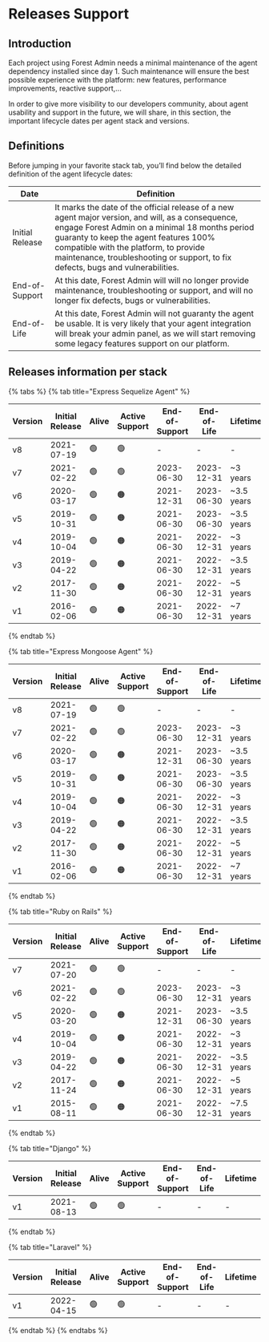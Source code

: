 # Releases Support

## Introduction

Each project using Forest Admin needs a minimal maintenance of the agent dependency installed since day 1.
Such maintenance will ensure the best possible experience with the platform: new features, performance improvements, reactive support,...

In order to give more visibility to our developers community, about agent usability and support in the future, we will share, in this section, the important lifecycle dates per agent stack and versions.

## Definitions

Before jumping in your favorite stack tab, you’ll find below the detailed definition of the agent lifecycle dates:

| Date            | Definition                                                                                                                                                                                                                                                                                                                 |
| --------------- | -------------------------------------------------------------------------------------------------------------------------------------------------------------------------------------------------------------------------------------------------------------------------------------------------------------------------- |
| Initial Release | It marks the date of the official release of a new agent major version, and will, as a consequence, engage Forest Admin on a minimal 18 months period guaranty to keep the agent features 100% compatible with the platform, to provide maintenance, troubleshooting or support, to fix defects, bugs and vulnerabilities. |
| End-of-Support  | At this date, Forest Admin will will no longer provide maintenance, troubleshooting or support, and will no longer fix defects, bugs or vulnerabilities.                                                                                                                                                                   |
| End-of-Life     | At this date, Forest Admin will not guaranty the agent be usable. It is very likely that your agent integration will break your admin panel, as we will start removing some legacy features support on our platform.                                                                                                       |

## Releases information per stack

{% tabs %}
{% tab title="Express Sequelize Agent" %}

| Version | Initial Release | Alive | Active Support | End-of-Support | End-of-Life | Lifetime   |
| ------- | --------------- | ----- | -------------- | -------------- | ----------- | ---------- |
| v8      | 2021-07-19      | 🟢    | 🟢             | -              | -           | -          |
| v7      | 2021-02-22      | 🟢    | 🟢             | 2023-06-30     | 2023-12-31  | ~3 years   |
| v6      | 2020-03-17      | 🟢    | 🟠             | 2021-12-31     | 2023-06-30  | ~3.5 years |
| v5      | 2019-10-31      | 🟢    | 🟠             | 2021-06-30     | 2023-06-30  | ~3.5 years |
| v4      | 2019-10-04      | 🟢    | 🟠             | 2021-06-30     | 2022-12-31  | ~3 years   |
| v3      | 2019-04-22      | 🟢    | 🟠             | 2021-06-30     | 2022-12-31  | ~3.5 years |
| v2      | 2017-11-30      | 🟢    | 🟠             | 2021-06-30     | 2022-12-31  | ~5 years   |
| v1      | 2016-02-06      | 🟢    | 🟠             | 2021-06-30     | 2022-12-31  | ~7 years   |

{% endtab %}

{% tab title="Express Mongoose Agent" %}

| Version | Initial Release | Alive | Active Support | End-of-Support | End-of-Life | Lifetime   |
| ------- | --------------- | ----- | -------------- | -------------- | ----------- | ---------- |
| v8      | 2021-07-19      | 🟢    | 🟢             | -              | -           | -          |
| v7      | 2021-02-22      | 🟢    | 🟢             | 2023-06-30     | 2023-12-31  | ~3 years   |
| v6      | 2020-03-17      | 🟢    | 🟠             | 2021-12-31     | 2023-06-30  | ~3.5 years |
| v5      | 2019-10-31      | 🟢    | 🟠             | 2021-06-30     | 2023-06-30  | ~3.5 years |
| v4      | 2019-10-04      | 🟢    | 🟠             | 2021-06-30     | 2022-12-31  | ~3 years   |
| v3      | 2019-04-22      | 🟢    | 🟠             | 2021-06-30     | 2022-12-31  | ~3.5 years |
| v2      | 2017-11-30      | 🟢    | 🟠             | 2021-06-30     | 2022-12-31  | ~5 years   |
| v1      | 2016-02-06      | 🟢    | 🟠             | 2021-06-30     | 2022-12-31  | ~7 years   |

{% endtab %}

{% tab title="Ruby on Rails" %}

| Version | Initial Release | Alive | Active Support | End-of-Support | End-of-Life | Lifetime   |
| ------- | --------------- | ----- | -------------- | -------------- | ----------- | ---------- |
| v7      | 2021-07-20      | 🟢    | 🟢             | -              | -           | -          |
| v6      | 2021-02-22      | 🟢    | 🟢             | 2023-06-30     | 2023-12-31  | ~3 years   |
| v5      | 2020-03-20      | 🟢    | 🟠             | 2021-12-31     | 2023-06-30  | ~3.5 years |
| v4      | 2019-10-04      | 🟢    | 🟠             | 2021-06-30     | 2022-12-31  | ~3 years   |
| v3      | 2019-04-22      | 🟢    | 🟠             | 2021-06-30     | 2022-12-31  | ~3.5 years |
| v2      | 2017-11-24      | 🟢    | 🟠             | 2021-06-30     | 2022-12-31  | ~5 years   |
| v1      | 2015-08-11      | 🟢    | 🟠             | 2021-06-30     | 2022-12-31  | ~7.5 years |

{% endtab %}

{% tab title="Django" %}

| Version | Initial Release | Alive | Active Support | End-of-Support | End-of-Life | Lifetime |
| ------- | --------------- | ----- | -------------- | -------------- | ----------- | -------- |
| v1      | 2021-08-13      | 🟢    | 🟢             | -              | -           | -        |

{% endtab %}

{% tab title="Laravel" %}

| Version | Initial Release | Alive | Active Support | End-of-Support | End-of-Life | Lifetime |
| ------- | --------------- | ----- | -------------- | -------------- | ----------- | -------- |
| v1      | 2022-04-15      | 🟢    | 🟢             | -              | -           | -        |

{% endtab %}
{% endtabs %}
